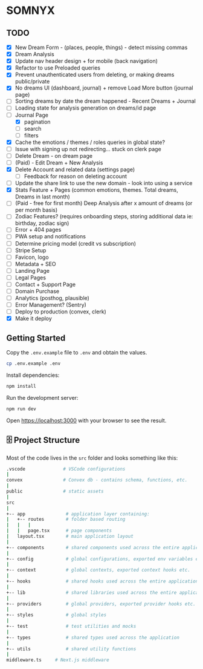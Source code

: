 # SOMNYX

## TODO

- [x] New Dream Form - (places, people, things) - detect missing commas
- [x] Dream Analysis
- [x] Update nav header design + for mobile (back navigation)
- [x] Refactor to use Preloaded queries
- [x] Prevent unauthenticated users from deleting, or making dreams public/private
- [x] No dreams UI (dashboard, journal) + remove Load More button (journal page)
- [ ] Sorting dreams by date the dream happened - Recent Dreams + Journal
- [ ] Loading state for analysis generation on dreams/id page
- [ ] Journal Page
  - [x] pagination
  - [ ] search
  - [ ] filters
- [x] Cache the emotions / themes / roles queries in global state?
- [ ] Issue with signing up not redirecting... stuck on clerk page
- [ ] Delete Dream - on dream page
- [ ] (Paid) - Edit Dream + New Analysis
- [x] Delete Account and related data (settings page)
  - [ ] Feedback for reason on deleting account
- [ ] Update the share link to use the new domain - look into using a service
- [x] Stats Feature + Pages (common emotions, themes. Total dreams, Dreams in last month)
- [ ] (Paid - free for first month) Deep Analysis after x amount of dreams (or per month basis)
- [ ] Zodiac Features? (requires onboarding steps, storing additional data ie: birthday, zodiac sign)
- [ ] Error + 404 pages
- [ ] PWA setup and notifications
- [ ] Determine pricing model (credit vs subscription)
- [ ] Stripe Setup
- [ ] Favicon, logo
- [ ] Metadata + SEO
- [ ] Landing Page
- [ ] Legal Pages
- [ ] Contact + Support Page
- [ ] Domain Purchase
- [ ] Analytics (posthog, plausible)
- [ ] Error Management? (Sentry)
- [ ] Deploy to production (convex, clerk)
- [x] Make it deploy

## Getting Started

Copy the `.env.example` file to `.env` and obtain the values.

```bash
cp .env.example .env
```

Install dependencies:

```bash
npm install
```

Run the development server:

```bash
npm run dev
```

Open [https://localhost:3000](https://localhost:3000) with your browser to see the result.

## 🗄️ Project Structure

Most of the code lives in the `src` folder and looks something like this:

```sh
.vscode              # VSCode configurations
|
convex               # Convex db - contains schema, functions, etc.
|
public               # static assets
|
src
|
+-- app               # application layer containing:
|   +-- routes        # folder based routing
|   |   |
|   |   page.tsx      # page components
|   layout.tsx        # main application layout
|
+-- components        # shared components used across the entire application
|
+-- config            # global configurations, exported env variables etc.
|
+-- context           # global contexts, exported context hooks etc.
|
+-- hooks             # shared hooks used across the entire application
|
+-- lib               # shared libraries used across the entire application
|
+-- providers         # global providers, exported provider hooks etc.
|
+-- styles            # global styles
|
+-- test              # test utilities and mocks
|
+-- types             # shared types used across the application
|
+-- utils             # shared utility functions
|
middleware.ts     # Next.js middleware
```
